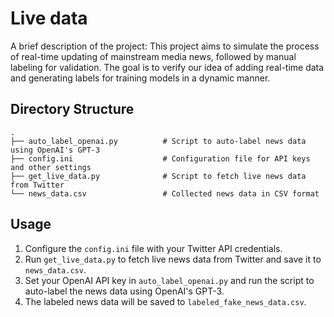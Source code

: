 # Live data

A brief description of the project: This project aims to simulate the process of real-time updating of mainstream media news, followed by manual labeling for validation. The goal is to verify our idea of adding real-time data and generating labels for training models in a dynamic manner.

## Directory Structure

	.
	├── auto_label_openai.py          # Script to auto-label news data using OpenAI's GPT-3
	├── config.ini                    # Configuration file for API keys and other settings
	├── get_live_data.py              # Script to fetch live news data from Twitter
	└── news_data.csv                 # Collected news data in CSV format

## Usage

1. Configure the `config.ini` file with your Twitter API credentials.
2. Run `get_live_data.py` to fetch live news data from Twitter and save it to `news_data.csv`.
3. Set your OpenAI API key in `auto_label_openai.py` and run the script to auto-label the news data using OpenAI's GPT-3.
4. The labeled news data will be saved to `labeled_fake_news_data.csv`.